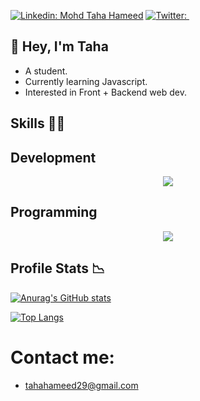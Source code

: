 [![Linkedin: Mohd Taha Hameed](https://img.shields.io/badge/-Mohd%20Taha%20Hameed-blue?style=flat-square&logo=Linkedin&logoColor=white&link=https://www.linkedin.com/in/mohd-taha-hameed-a89443200/)](https://www.linkedin.com/in/mohd-taha-hameed-a89443200/)
[![Twitter: ](https://img.shields.io/twitter/follow/tahahameed_?style=social)](https://twitter.com/tahahameed_)

## 👋 Hey, I'm Taha 
   - A student.
   - Currently learning Javascript.
   - Interested in Front + Backend web dev.

## Skills 👨‍💻

## Development  

<p align="center">
  <a href="https://skillicons.dev">
    <img src="https://skillicons.dev/icons?i=js,html,css,tailwind,react,firebase,mysql" />
  </a>
</p>

## Programming 
<p align="center">
  <a href="https://skillicons.dev">
    <img src="https://skillicons.dev/icons?i=c,python" />
  </a>
</p>

## Profile Stats 📉

[![Anurag's GitHub stats](https://github-readme-stats.vercel.app/api?username=TahaHameed23&show_icons=true)](https://github.com/TahaHameed23/github-readme-stats)

[![Top Langs](https://github-readme-stats.vercel.app/api/top-langs/?username=TahaHameed23&layout=compact)](https://github.com/TahaHameed23)

# Contact me:
   - tahahameed29@gmail.com

